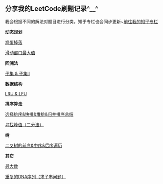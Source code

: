## 分享我的LeetCode刷题记录^__^
我会根据不同的解法对题目进行分类，知乎专栏也会同步更新~[前往我的知乎专栏](https://zhuanlan.zhihu.com/c_1187843464115523584)

**动态规划**

[鸡蛋掉落](https://github.com/chenyiwei00/LeetCode/blob/master/887%E9%B8%A1%E8%9B%8B%E6%8E%89%E8%90%BD.md)

[滑动窗口最大值](https://github.com/chenyiwei00/LeetCode/blob/master/%08%E6%BB%91%E5%8A%A8%E7%AA%97%E5%8F%A3%E6%9C%80%E5%A4%A7%E5%80%BC.md)

**回溯法**

[子集 & 子集II](https://github.com/chenyiwei00/LeetCode/blob/master/%E5%AD%90%E9%9B%86%20%26%20%E5%AD%90%E9%9B%86II.md)

**数据结构**

[LRU & LFU](https://github.com/chenyiwei00/LeetCode/blob/master/LRU%20%26%20LFU.md)

**排序算法**

[选择排序&快排&堆排&归并排序总结](https://github.com/chenyiwei00/LeetCode/blob/master/%E9%80%89%E6%8B%A9%E6%8E%92%E5%BA%8F%26%E5%BF%AB%E6%8E%92%26%E5%A0%86%E6%8E%92%26%E5%BD%92%E5%B9%B6%E6%8E%92%E5%BA%8F.md)

[寻找峰值（二分法）](https://github.com/chenyiwei00/LeetCode/blob/master/%E5%AF%BB%E6%89%BE%E5%B3%B0%E5%80%BC%EF%BC%88%E4%BA%8C%E5%88%86%E6%B3%95%EF%BC%89.md)

**树**

[二叉树的前序&中序&后序遍历](https://github.com/chenyiwei00/LeetCode/blob/master/%E4%BA%8C%E5%8F%89%E6%A0%91%E7%9A%84%E5%89%8D%E5%BA%8F%26%E4%B8%AD%E5%BA%8F%26%E5%90%8E%E5%BA%8F%E9%81%8D%E5%8E%86.md)

**其它**

[最大数](https://github.com/chenyiwei00/LeetCode/blob/master/%E6%9C%80%E5%A4%A7%E6%95%B0.md)

[重复的DNA序列（求子串问题）](https://github.com/chenyiwei00/LeetCode/blob/master/%E9%87%8D%E5%A4%8D%E7%9A%84DNA%E5%BA%8F%E5%88%97%EF%BC%88%E6%B1%82%E5%AD%90%E4%B8%B2%E9%97%AE%E9%A2%98%EF%BC%89.md)
